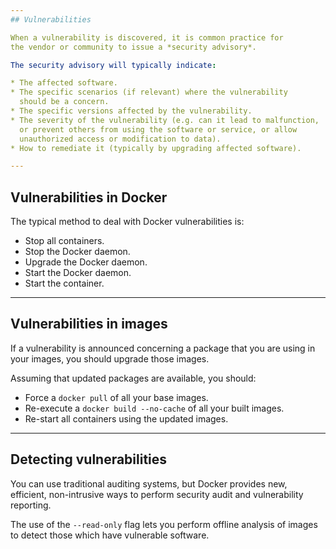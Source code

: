 ```yaml
---
## Vulnerabilities

When a vulnerability is discovered, it is common practice for
the vendor or community to issue a *security advisory*.

The security advisory will typically indicate:

* The affected software.
* The specific scenarios (if relevant) where the vulnerability
  should be a concern.
* The specific versions affected by the vulnerability.
* The severity of the vulnerability (e.g. can it lead to malfunction,
  or prevent others from using the software or service, or allow
  unauthorized access or modification to data).
* How to remediate it (typically by upgrading affected software).

---
```

## Vulnerabilities in Docker

The typical method to deal with Docker vulnerabilities is:

* Stop all containers.
* Stop the Docker daemon.
* Upgrade the Docker daemon.
* Start the Docker daemon.
* Start the container.

---
## Vulnerabilities in images

If a vulnerability is announced concerning a package that you
are using in your images, you should upgrade those images.

Assuming that updated packages are available, you should:

* Force a `docker pull` of all your base images.
* Re-execute a `docker build --no-cache` of all your built images.
* Re-start all containers using the updated images.

---
## Detecting vulnerabilities

You can use traditional auditing systems, but Docker provides
new, efficient, non-intrusive ways to perform security audit
and vulnerability reporting.

The use of the `--read-only` flag lets you perform offline
analysis of images to detect those which have vulnerable software.
